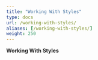 ```yaml
---
title: "Working With Styles"
type: docs
url: /working-with-styles/
aliases: [/working-with-styles/]
weight: 250
---
```


**Working With Styles**
